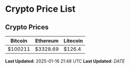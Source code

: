 # Crypto Price List

## Crypto Prices
| Bitcoin | Ethereum | Litecoin |
| ------- | -------- | -------- |
| $100211 | $3328.69 | $126.4 |
**Last Updated:** 2025-01-16 21:48 UTC
**Last Updated:** $DATE$
